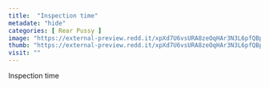 ```yaml
---
title:  "Inspection time"
metadate: "hide"
categories: [ Rear Pussy ]
image: "https://external-preview.redd.it/xpXd7U6vsURA8zeOqHAr3N3L6pfQBpuespBUJNQ5ZUo.png?auto=webp&s=ee5556f72773519e671e31460e0e62a7c9fb423a"
thumb: "https://external-preview.redd.it/xpXd7U6vsURA8zeOqHAr3N3L6pfQBpuespBUJNQ5ZUo.png?width=640&crop=smart&auto=webp&s=6f4b2b129a4a7af43798df4f8b1be0df4a875a38"
visit: ""
---
```

Inspection time
